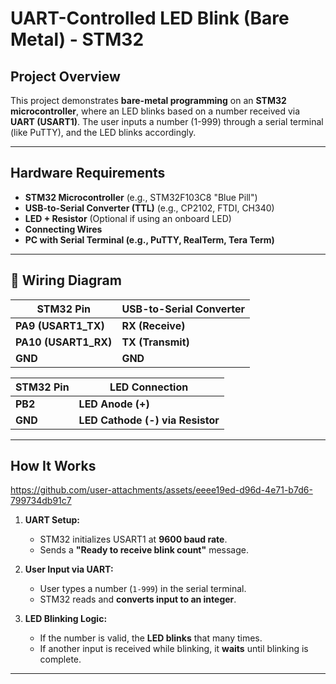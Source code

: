 # UART-Controlled LED Blink (Bare Metal) - STM32

##  Project Overview
This project demonstrates **bare-metal programming** on an **STM32 microcontroller**, where an LED blinks based on a number received via **UART (USART1)**. The user inputs a number (1-999) through a serial terminal (like PuTTY), and the LED blinks accordingly.

---

## Hardware Requirements
- **STM32 Microcontroller** (e.g., STM32F103C8 "Blue Pill")
- **USB-to-Serial Converter (TTL)** (e.g., CP2102, FTDI, CH340)
- **LED + Resistor** (Optional if using an onboard LED)
- **Connecting Wires**
- **PC with Serial Terminal (e.g., PuTTY, RealTerm, Tera Term)**

---

## 🔌 Wiring Diagram
| STM32 Pin  | USB-to-Serial Converter |
|------------|------------------------|
| **PA9 (USART1_TX)**  | **RX (Receive)** |
| **PA10 (USART1_RX)** | **TX (Transmit)** |
| **GND**  | **GND** |

| STM32 Pin  | LED Connection |
|------------|---------------|
| **PB2**    | **LED Anode (+)** |
| **GND**    | **LED Cathode (-) via Resistor** |

---

##  How It Works
https://github.com/user-attachments/assets/eeee19ed-d96d-4e71-b7d6-799734db91c7
1. **UART Setup:**  
   - STM32 initializes USART1 at **9600 baud rate**.
   - Sends a **"Ready to receive blink count"** message.

2. **User Input via UART:**  
   - User types a number (`1-999`) in the serial terminal.
   - STM32 reads and **converts input to an integer**.

3. **LED Blinking Logic:**  
   - If the number is valid, the **LED blinks** that many times.
   - If another input is received while blinking, it **waits** until blinking is complete.

---


